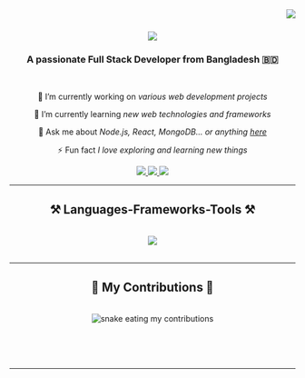 <img align="right" src="https://visitor-badge.laobi.icu/badge?page_id=MdRakibAli.MdRakibAli" />

<h1 align="center">
    <img src="https://readme-typing-svg.herokuapp.com/?font=Righteous&size=35&center=true&vCenter=true&width=500&height=70&duration=4000&lines=Hi+There!+👋;+I'm+Md+Rakib+Ali!;" />
</h1>

<h3 align="center">A passionate Full Stack Developer from Bangladesh 🇧🇩</h3>

<br/>

<div align="center">
 
 🔭 I’m currently working on *various web development projects*
 
 🌱 I’m currently learning *new web technologies and frameworks*

💬 Ask me about *Node.js, React, MongoDB... or anything [here](https://github.com/MdRakibAli/MdRakibAli/issues)*

⚡ Fun fact *I love exploring and learning new things*

</div>
 
<div align="center"> 
  <a href="mailto:your-email@example.com">
    <img src="https://img.shields.io/badge/Gmail-333333?style=for-the-badge&logo=gmail&logoColor=red" />
  </a>
  <a href="https://linkedin.com/in/yourprofile" target="_blank">
    <img src="https://img.shields.io/badge/LinkedIn-0077B5?style=for-the-badge&logo=linkedin&logoColor=white" target="_blank" />
  </a>
  <a href="https://github.com/yourusername" target="_blank">
     <img src="https://img.shields.io/badge/GitHub-181717?style=for-the-badge&logo=github&logoColor=white" target="_blank" />
  </a>
</div>

<hr/>
 
<h2 align="center">⚒️ Languages-Frameworks-Tools ⚒️</h2>
<br/>
<div align="center">
    <img src="https://skillicons.dev/icons?i=html,css,javascript,typescript,react,redux,nextjs,nodejs,express,mongodb,git,github,vscode" />
</div>

<br/>
<hr/>

<div align="center">
  <h2>🐍 My Contributions 🐍</h2>
  <br>
  <img alt="snake eating my contributions" src="https://raw.githubusercontent.com/rakibislam2233/rakibislam2233/output/github-contribution-grid-snake.svg" />
  
  <br/><br/><br/>
</div>

<hr/>

